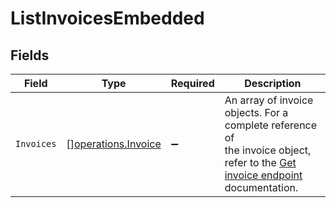 # ListInvoicesEmbedded


## Fields

| Field                                                                                                                                        | Type                                                                                                                                         | Required                                                                                                                                     | Description                                                                                                                                  |
| -------------------------------------------------------------------------------------------------------------------------------------------- | -------------------------------------------------------------------------------------------------------------------------------------------- | -------------------------------------------------------------------------------------------------------------------------------------------- | -------------------------------------------------------------------------------------------------------------------------------------------- |
| `Invoices`                                                                                                                                   | [][operations.Invoice](../../models/operations/invoice.md)                                                                                   | :heavy_minus_sign:                                                                                                                           | An array of invoice objects. For a complete reference of<br/>the invoice object, refer to the [Get invoice endpoint](get-invoice) documentation. |